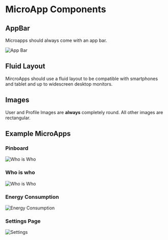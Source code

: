 # MicroApp Components

## AppBar

Microapps should always come with an app bar.

![App Bar](assets/app.bar.svg)

## Fluid Layout

MircroApps should use a fluid layout to be compatible with smartphones and 
tablet and up to widescreen desktop monitors.

## Images

User and Profile Images are **always** completely round. All other images are 
rectangular.

## Example MicroApps

### Pinboard
![Who is Who](assets/example.pinboard.png)

### Who is who
![Who is Who](assets/example.whoiswho.png)

### Energy Consumption
![Energy Consumption](assets/example.energy.png)

### Settings Page
![Settings](assets/example.settings.png)